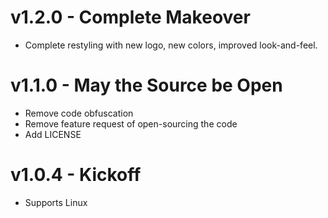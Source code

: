 v1.2.0 - Complete Makeover
======
- Complete restyling with new logo, new colors, improved look-and-feel.

v1.1.0 - May the Source be Open
======
- Remove code obfuscation
- Remove feature request of open-sourcing the code
- Add LICENSE

v1.0.4 - Kickoff
======
- Supports Linux

